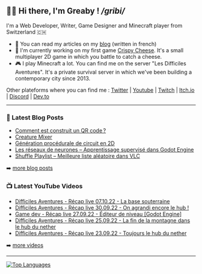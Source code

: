 ## 👋🏻 Hi there, I'm Greaby ! _/gribi/_

I'm a Web Developer, Writer, Game Designer and Minecraft player from Switzerland 🇨🇭

- 📰 You can read my articles on my [blog](https://greaby.co) (written in french)
- 🧀 I'm currently working on my first game [Crispy Cheese](https://greaby.co/crispy-cheese). It's a small multiplayer 2D game in which you battle to catch a cheese.
- 🎮 I play Minecraft a lot. You can find me on the server "Les Difficiles Aventures". It's a private survival server in which we've been building a contemporary city since 2013.

Other plateforms where you can find me : [Twitter](https://twitter.com/greaby_) | [Youtube](https://www.youtube.com/c/greaby) | [Twitch](https://www.twitch.tv/greaby) | [Itch.io](https://greaby.itch.io/) | [Discord](https://discord.com/invite/7Uvszt4) | [Dev.to](https://dev.to/greaby)

---

### 📕 Latest Blog Posts

<!-- BLOG-POST-LIST:START -->
- [Comment est construit un QR code ?](https://greaby.co/qr-code/)
- [Creature Mixer](https://greaby.co/creature-mixer/)
- [Génération procédurale de circuit en 2D](https://greaby.co/generation-procedurale-circuit-2d/)
- [Les réseaux de neurones – Apprentissage supervisé dans Godot Engine](https://greaby.co/les-reseaux-de-neurones-apprentissage-supervise-dans-godot-engine/)
- [Shuffle Playlist – Meilleure liste aléatoire dans VLC](https://greaby.co/shuffle-playlist-vlc/)
<!-- BLOG-POST-LIST:END -->

➡️ [more blog posts](https://greaby.co/)

### 📺 Latest YouTube Videos

<!-- YOUTUBE:START -->
- [Difficiles Aventures - Récap live 07.10.22 - La base souterraine](https://www.youtube.com/watch?v=qq7YMsM5oX8)
- [Difficiles Aventures - Récap live 30.09.22 - On agrandi encore le hub !](https://www.youtube.com/watch?v=CtYzdFesqYM)
- [Game dev - Récap live 27.09.22 - Éditeur de niveau [Godot Engine]](https://www.youtube.com/watch?v=capj3nWoY1I)
- [Difficiles Aventures - Récap live 25.09.22 - La fin de la montagne dans le hub du nether](https://www.youtube.com/watch?v=8TBL1nvnm1Y)
- [Difficiles Aventures - Récap live 23.09.22 - Toujours le hub du nether](https://www.youtube.com/watch?v=VKR38f1vVoA)
<!-- YOUTUBE:END -->

➡️ [more videos](https://www.youtube.com/c/Greaby)

---

[![Top Languages](https://github-readme-stats.vercel.app/api/top-langs/?username=greaby&langs_count=6&layout=compact)](https://github.com/Greaby)
